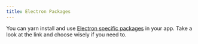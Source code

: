 ```yaml
---
title: Electron Packages
---
```

You can yarn install and use [Electron specific packages](https://electronjs.org/userland/most_downloaded_packages) in your app. Take a look at the link and choose wisely if you need to.
